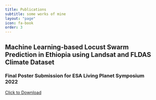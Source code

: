 ```yaml
---
title: Publications
subtitle: some works of mine
layout: "page"
icon: fa-book
order: 3
---
```


## **Machine Learning-based Locust Swarm Prediction in Ethiopia using  Landsat and FLDAS Climate Dataset**

### Final Poster Submission for ESA Living Planet Symposium 2022

<a href='assets/images/poster.pdf' download class="button scrolly">Click to Download</a>

